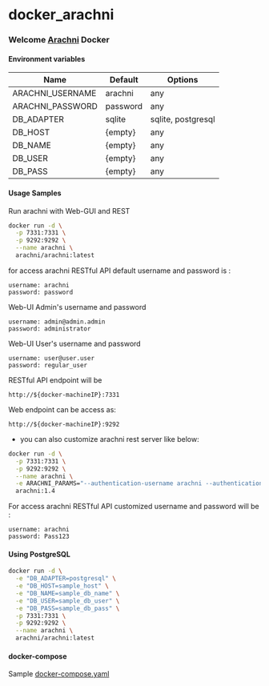 # docker_arachni

### Welcome [Arachni](https://github.com/Arachni/arachni) Docker

#### Environment variables
| Name  | Default | Options |
| ------------- | ------------- | ------------- |
| ARACHNI_USERNAME | arachni | any |
| ARACHNI_PASSWORD | password | any |
| DB_ADAPTER | sqlite | sqlite, postgresql |
| DB_HOST | {empty} | any |
| DB_NAME | {empty} | any |
| DB_USER | {empty} | any |
| DB_PASS | {empty} | any |

#### Usage Samples

Run arachni with Web-GUI and REST
```sh
docker run -d \
  -p 7331:7331 \
  -p 9292:9292 \
  --name arachni \
  arachni/arachni:latest
```
for access arachni RESTful API default username and password is :
```text
username: arachni
password: password
```
Web-UI Admin's username and password
```text
username: admin@admin.admin
password: administrator
```
Web-UI User's username and password
```text
username: user@user.user
password: regular_user
```
RESTful API endpoint will be
```text
http://${docker-machineIP}:7331
```
Web endpoint can be access as:
```text
http://${docker-machineIP}:9292
```

- you can also customize arachni rest server like below:

```sh
docker run -d \
  -p 7331:7331 \
  -p 9292:9292 \
  --name arachni \
  -e ARACHNI_PARAMS="--authentication-username arachni --authentication-password Pass123 --only-positives"  \
  arachni:1.4
```
For access arachni RESTful API customized username and password will be :
```text
username: arachni
password: Pass123
```

#### Using PostgreSQL
```sh
docker run -d \
  -e "DB_ADAPTER=postgresql" \
  -e "DB_HOST=sample_host" \
  -e "DB_NAME=sample_db_name" \
  -e "DB_USER=sample_db_user" \
  -e "DB_PASS=sample_db_pass" \
  -p 7331:7331 \
  -p 9292:9292 \
  --name arachni \
  arachni/arachni:latest
```

#### docker-compose
Sample [docker-compose.yaml](https://github.com/JerryCai/arachni/blob/master/docker-compose.yaml)
